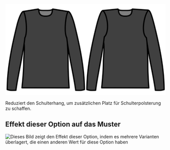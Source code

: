 ![Verringerung der Schulterneigung](./shoulderslopereduction.svg)

Reduziert den Schulterhang, um zusätzlichen Platz für Schulterpolsterung zu schaffen.

## Effekt dieser Option auf das Muster

![Dieses Bild zeigt den Effekt dieser Option, indem es mehrere Varianten überlagert, die einen anderen Wert für diese Option haben](brian\_shoulderslopereduction\_sample.svg "Effekt dieser Option auf das Muster")
